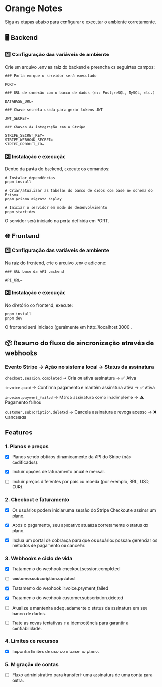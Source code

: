 # Orange Notes

Siga as etapas abaixo para configurar e executar o ambiente corretamente.

## 🖥️ Backend

### 1️⃣ Configuração das variáveis de ambiente

Crie um arquivo .env na raiz do backend e preencha os seguintes campos:

```
### Porta em que o servidor será executado

PORT=

### URL de conexão com o banco de dados (ex: PostgreSQL, MySQL, etc.)

DATABASE_URL=

### Chave secreta usada para gerar tokens JWT

JWT_SECRET=

### Chaves da integração com o Stripe

STRIPE_SECRET_KEY=
STRIPE_WEBHOOK_SECRET=
STRIPE_PRODUCT_ID=
```

### 2️⃣ Instalação e execução

Dentro da pasta do backend, execute os comandos:

```
# Instalar dependências
pnpm install

# Criar/atualizar as tabelas do banco de dados com base no schema do Prisma
pnpm prisma migrate deploy

# Iniciar o servidor em modo de desenvolvimento
pnpm start:dev
```

O servidor será iniciado na porta definida em PORT.

## 🌐 Frontend

### 1️⃣ Configuração das variáveis de ambiente

Na raiz do frontend, crie o arquivo .env e adicione:

```
### URL base da API backend

API_URL=
```

### 2️⃣ Instalação e execução

No diretório do frontend, execute:

```
pnpm install
pnpm dev
```

O frontend será iniciado (geralmente em http://localhost:3000).

## 📦 Resumo do fluxo de sincronização através de webhooks

### Evento Stripe → Ação no sistema local → Status da assinatura

`checkout.session.completed` → Cria ou ativa assinatura → ✅ Ativa

`invoice.paid` → Confirma pagamento e mantém assinatura ativa → ✅ Ativa

`invoice.payment_failed` → Marca assinatura como inadimplente → ⚠️ Pagamento falhou

`customer.subscription.deleted` → Cancela assinatura e revoga acesso → ❌ Cancelada

## Features

### 1. Planos e preços

- [x] Planos sendo obtidos dinamicamente da API do Stripe (não codificados).

- [x] Incluir opções de faturamento anual e mensal.

- [ ] Incluir preços diferentes por país ou moeda (por exemplo, BRL, USD, EUR).

### 2. Checkout e faturamento

- [x] Os usuários podem iniciar uma sessão do Stripe Checkout e assinar um plano.

- [x] Após o pagamento, seu aplicativo atualiza corretamente o status do plano.

- [x] Inclua um portal de cobrança para que os usuários possam gerenciar os métodos de pagamento ou cancelar.

### 3. Webhooks e ciclo de vida

- [x] Tratamento do webhook checkout.session.completed

- [ ] customer.subscription.updated

- [x] Tratamento do webhook invoice.payment_failed

- [x] Tratamento do webhook customer.subscription.deleted

- [ ] Atualize e mantenha adequadamente o status da assinatura em seu banco de dados.

- [ ] Trate as novas tentativas e a idempotência para garantir a confiabilidade.

### 4. Limites de recursos

- [x] Imponha limites de uso com base no plano.

### 5. Migração de contas

- [ ] Fluxo administrativo para transferir uma assinatura de uma conta para outra.

